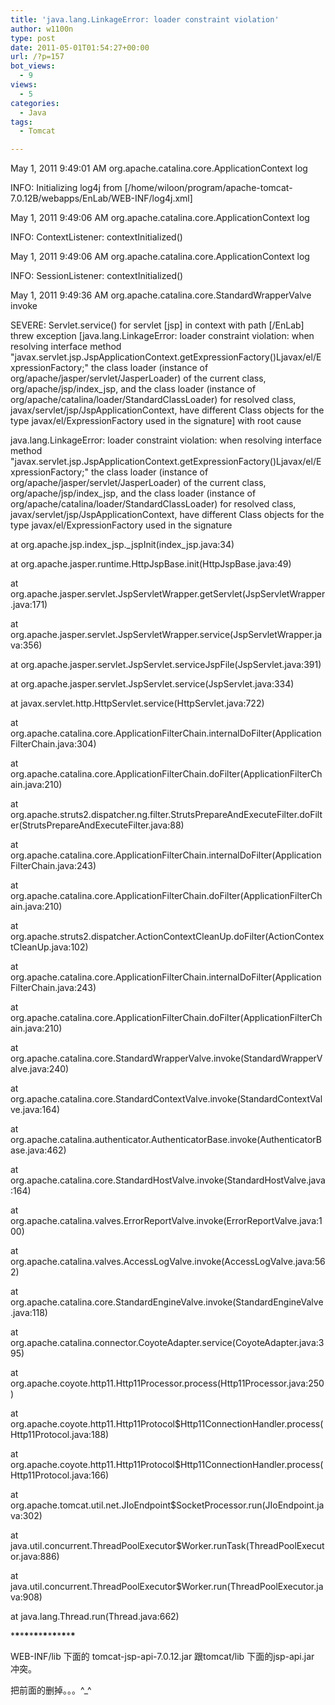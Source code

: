```yaml
---
title: 'java.lang.LinkageError: loader constraint violation'
author: w1100n
type: post
date: 2011-05-01T01:54:27+00:00
url: /?p=157
bot_views:
  - 9
views:
  - 5
categories:
  - Java
tags:
  - Tomcat

---
```

May 1, 2011 9:49:01 AM org.apache.catalina.core.ApplicationContext log
  
INFO: Initializing log4j from [/home/wiloon/program/apache-tomcat-7.0.12B/webapps/EnLab/WEB-INF/log4j.xml]
  
May 1, 2011 9:49:06 AM org.apache.catalina.core.ApplicationContext log
  
INFO: ContextListener: contextInitialized()
  
May 1, 2011 9:49:06 AM org.apache.catalina.core.ApplicationContext log
  
INFO: SessionListener: contextInitialized()
  
May 1, 2011 9:49:36 AM org.apache.catalina.core.StandardWrapperValve invoke
  
SEVERE: Servlet.service() for servlet [jsp] in context with path [/EnLab] threw exception [java.lang.LinkageError: loader constraint violation: when resolving interface method "javax.servlet.jsp.JspApplicationContext.getExpressionFactory()Ljavax/el/ExpressionFactory;" the class loader (instance of org/apache/jasper/servlet/JasperLoader) of the current class, org/apache/jsp/index_jsp, and the class loader (instance of org/apache/catalina/loader/StandardClassLoader) for resolved class, javax/servlet/jsp/JspApplicationContext, have different Class objects for the type javax/el/ExpressionFactory used in the signature] with root cause
  
java.lang.LinkageError: loader constraint violation: when resolving interface method "javax.servlet.jsp.JspApplicationContext.getExpressionFactory()Ljavax/el/ExpressionFactory;" the class loader (instance of org/apache/jasper/servlet/JasperLoader) of the current class, org/apache/jsp/index_jsp, and the class loader (instance of org/apache/catalina/loader/StandardClassLoader) for resolved class, javax/servlet/jsp/JspApplicationContext, have different Class objects for the type javax/el/ExpressionFactory used in the signature
  
at org.apache.jsp.index\_jsp.\_jspInit(index_jsp.java:34)
  
at org.apache.jasper.runtime.HttpJspBase.init(HttpJspBase.java:49)
  
at org.apache.jasper.servlet.JspServletWrapper.getServlet(JspServletWrapper.java:171)
  
at org.apache.jasper.servlet.JspServletWrapper.service(JspServletWrapper.java:356)
  
at org.apache.jasper.servlet.JspServlet.serviceJspFile(JspServlet.java:391)
  
at org.apache.jasper.servlet.JspServlet.service(JspServlet.java:334)
  
at javax.servlet.http.HttpServlet.service(HttpServlet.java:722)
  
at org.apache.catalina.core.ApplicationFilterChain.internalDoFilter(ApplicationFilterChain.java:304)
  
at org.apache.catalina.core.ApplicationFilterChain.doFilter(ApplicationFilterChain.java:210)
  
at org.apache.struts2.dispatcher.ng.filter.StrutsPrepareAndExecuteFilter.doFilter(StrutsPrepareAndExecuteFilter.java:88)
  
at org.apache.catalina.core.ApplicationFilterChain.internalDoFilter(ApplicationFilterChain.java:243)
  
at org.apache.catalina.core.ApplicationFilterChain.doFilter(ApplicationFilterChain.java:210)
  
at org.apache.struts2.dispatcher.ActionContextCleanUp.doFilter(ActionContextCleanUp.java:102)
  
at org.apache.catalina.core.ApplicationFilterChain.internalDoFilter(ApplicationFilterChain.java:243)
  
at org.apache.catalina.core.ApplicationFilterChain.doFilter(ApplicationFilterChain.java:210)
  
at org.apache.catalina.core.StandardWrapperValve.invoke(StandardWrapperValve.java:240)
  
at org.apache.catalina.core.StandardContextValve.invoke(StandardContextValve.java:164)
  
at org.apache.catalina.authenticator.AuthenticatorBase.invoke(AuthenticatorBase.java:462)
  
at org.apache.catalina.core.StandardHostValve.invoke(StandardHostValve.java:164)
  
at org.apache.catalina.valves.ErrorReportValve.invoke(ErrorReportValve.java:100)
  
at org.apache.catalina.valves.AccessLogValve.invoke(AccessLogValve.java:562)
  
at org.apache.catalina.core.StandardEngineValve.invoke(StandardEngineValve.java:118)
  
at org.apache.catalina.connector.CoyoteAdapter.service(CoyoteAdapter.java:395)
  
at org.apache.coyote.http11.Http11Processor.process(Http11Processor.java:250)
  
at org.apache.coyote.http11.Http11Protocol$Http11ConnectionHandler.process(Http11Protocol.java:188)
  
at org.apache.coyote.http11.Http11Protocol$Http11ConnectionHandler.process(Http11Protocol.java:166)
  
at org.apache.tomcat.util.net.JIoEndpoint$SocketProcessor.run(JIoEndpoint.java:302)
  
at java.util.concurrent.ThreadPoolExecutor$Worker.runTask(ThreadPoolExecutor.java:886)
  
at java.util.concurrent.ThreadPoolExecutor$Worker.run(ThreadPoolExecutor.java:908)
  
at java.lang.Thread.run(Thread.java:662)

\***\***\***\***\***\***\***\***\***\***\***\***\***\***
  
WEB-INF/lib 下面的 tomcat-jsp-api-7.0.12.jar 跟tomcat/lib 下面的jsp-api.jar 冲突。
  
把前面的删掉。。。^_^